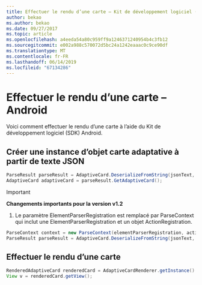 ```yaml
---
title: Effectuer le rendu d’une carte – Kit de développement logiciel (SDK) Android
author: bekao
ms.author: bekao
ms.date: 09/27/2017
ms.topic: article
ms.openlocfilehash: a4eeda54a80c959ff9a1246371240954b4c3fb12
ms.sourcegitcommit: e002a988c570072d5bc24a1242eaaac0c9ce90df
ms.translationtype: MT
ms.contentlocale: fr-FR
ms.lasthandoff: 06/14/2019
ms.locfileid: "67134286"
---
```

# <a name="render-a-card---android"></a>Effectuer le rendu d’une carte – Android

Voici comment effectuer le rendu d’une carte à l’aide du Kit de développement logiciel (SDK) Android.

## <a name="create-adaptive-card-object-instance-from-json-text"></a>Créer une instance d’objet carte adaptative à partir de texte JSON

```java
ParseResult parseResult = AdaptiveCard.DeserializeFromString(jsonText, AdaptiveCardRenderer.VERSION, elementParserRegistration);
AdaptiveCard adaptiveCard = parseResult.GetAdaptiveCard();
```
> [!IMPORTANT]
> **Changements importants pour la version v1.2**
> 
> 1. Le paramètre ElementParserRegistration est remplacé par ParseContext qui inclut une ElementParserRegistration et un objet ActionRegistration.
> ```java
> ParseContext context = new ParseContext(elementParserRegistration, actionParserRegistration);
> ParseResult parseResult = AdaptiveCard.DeserializeFromString(jsonText, AdaptiveCardRenderer.VERSION, context);
> ```

## <a name="render-a-card"></a>Effectuer le rendu d’une carte

```java
RenderedAdaptiveCard renderedCard = AdaptiveCardRenderer.getInstance().render(context, getSupportFragmentManager(), adaptiveCard, cardActionHandler, new HostConfig());
View v = renderedCard.getView();
```
